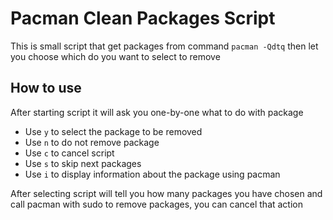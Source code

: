 # Pacman Clean Packages Script
This is small script that get packages from command `pacman -Qdtq` then let you choose which do you want to select to remove

## How to use
After starting script it will ask you one-by-one what to do with package
* Use `y` to select the package to be removed
* Use `n` to do not remove package
* Use `c` to cancel script
* Use `s` to skip next packages
* Use `i` to display information about the package using pacman

After selecting script will tell you how many packages you have chosen and call pacman with sudo to remove packages, you can cancel that action
